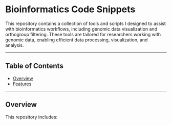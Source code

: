 # Bioinformatics Code Snippets

This repository contains a collection of tools and scripts I designed to assist with bioinformatics workflows, including genomic data visualization and orthogroup filtering. These tools are tailored for researchers working with genomic data, enabling efficient data processing, visualization, and analysis.

---

## Table of Contents

- [Overview](#overview)
- [Features](#features)
---

## Overview

This repository includes:
